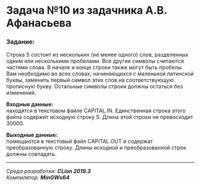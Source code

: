 # Задача №10 из задачника А.В. Афанасьева
### Задание:
Строка S состоит из нескольких (не менее одного) слов, разделенных одним
или несколькими пробелами. Все другие символы считаются частями слова. В
начале и конце строки также могут быть пробелы. Вам необходимо во всех
словах, начинающихся с маленькой латинской буквы, заменить первый символ
этих слов на соответствующую прописную букву. Остальные символы строки
должны остаться без изменений.

**Входные данные:**  
находятся в текстовом файле CAPITAL.IN. Единственная
строка этого файла содержит исходную строку S. Длина этой строки не
превосходит 30000.

**Выходные данные:**  
помещаются в текстовый файл CAPITAL.OUT и содержат
преобразованную строку. Длины исходной и преобразованной строк должны
совпадать.

------
*Среда разработки: **CLion 2019.3***  
*Компилятор: **MinGWx64***
